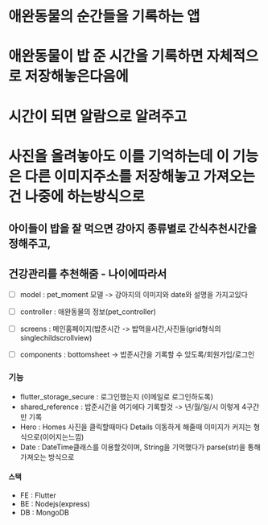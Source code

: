 # 애완동물의 순간들을 기록하는 앱

# 애완동물이 밥 준 시간을 기록하면 자체적으로 저장해놓은다음에
# 시간이 되면 알람으로 알려주고
# 사진을 올려놓아도 이를 기억하는데 이 기능은 다른 이미지주소를 저장해놓고 가져오는건 나중에 하는방식으로

## 아이들이 밥을 잘 먹으면 강아지 종류별로 간식추천시간을 정해주고,
## 건강관리를 추천해줌 - 나이에따라서

- [ ] model : pet_moment 모델 -> 강아지의 이미지와 date와 설명을 가지고있다
- [ ] controller : 애완동물의 정보(pet_controller)
- [ ] screens : 메인홈페이지(밥준시간 -> 밥먹을시간,사진들(grid형식의 singlechildscrollview)
- [ ] components : bottomsheet -> 밥준시간을 기록할 수 있도록/회원가입/로그인


### 기능
- flutter_storage_secure : 로그인했는지 (이메일로 로그인하도록)
- shared_reference : 밥준시간을 여기에다 기록할것 -> 년/월/일/시 이렇게 4구간만 기록
- Hero : Homes 사진을 클릭할때마다 Details 이동하게 해줄때 이미지가 커지는 형식으로(이어지는느낌)
- Date : DateTime클래스를 이용할것이며, String을 기억했다가 parse(str)을 통해 가져오는 방식으로

#### 스택
- FE : Flutter
- BE : Nodejs(express)
- DB : MongoDB

